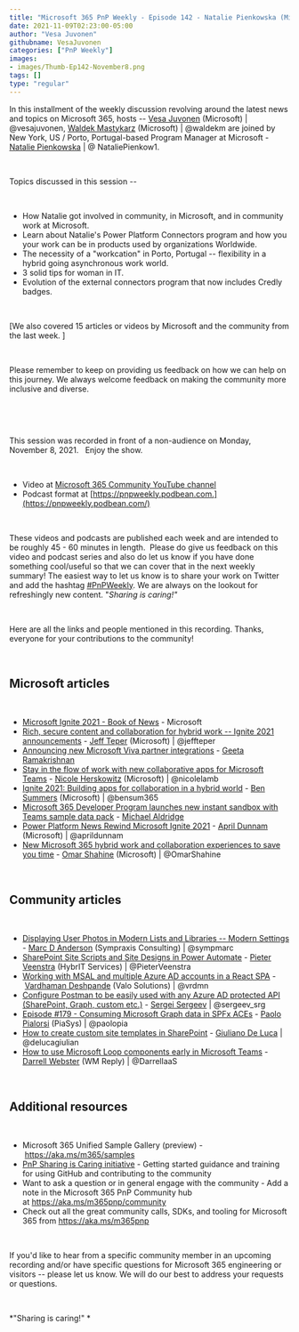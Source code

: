 ```yaml
---
title: "Microsoft 365 PnP Weekly - Episode 142 - Natalie Pienkowska (Microsoft)"
date: 2021-11-09T02:23:00-05:00
author: "Vesa Juvonen"
githubname: VesaJuvonen
categories: ["PnP Weekly"]
images:
- images/Thumb-Ep142-November8.png
tags: []
type: "regular"
---
```



In this installment of the weekly discussion revolving around the latest
news and topics on Microsoft 365, hosts -- [Vesa
Juvonen](https://twitter.com/vesajuvonen) (Microsoft) |
@vesajuvonen, [Waldek
Mastykarz](https://twitter.com/waldekm) (Microsoft) | @waldekm are
joined by New York, US / Porto, Portugal-based Program Manager at
Microsoft - [Natalie Pienkowska](https://twitter.com/NataliePienkow1) |
@ NataliePienkow1.

 

Topics discussed in this session --

 

-   How Natalie got involved in community, in Microsoft, and in
    community work at Microsoft. 
-   Learn about Natalie's Power Platform Connectors program and how you
    your work can be in products used by organizations Worldwide. 
-   The necessity of a "workcation" in Porto, Portugal -- flexibility in
    a hybrid going asynchronous work world.
-   3 solid tips for woman in IT.
-   Evolution of the external connectors program that now includes
    Credly badges.

 

[We also covered 15 articles or videos by Microsoft and the community
from the last week. ]

 

Please remember to keep on providing us feedback on how we can help on
this journey. We always welcome feedback on making the community more
inclusive and diverse.

 



 

This session was recorded in front of a non-audience on Monday, November
8, 2021.   Enjoy the show. 

 


-   Video at [Microsoft 365 Community YouTube
    channel](https://aka.ms/m365pnp-videos)
-   Podcast format
    at [https://pnpweekly.podbean.com.](https://pnpweekly.podbean.com/)

 

These videos and podcasts are published each week and are intended to be
roughly 45 - 60 minutes in length.  Please do give us feedback on this
video and podcast series and also do let us know if you have done
something cool/useful so that we can cover that in the next weekly
summary! The easiest way to let us know is to share your work on Twitter
and add the
hashtag [#PnPWeekly](https://twitter.com/search?q=%23pnpweekly). We are
always on the lookout for refreshingly new content. "*Sharing is
caring!"* 

 

Here are all the links and people mentioned in this recording. Thanks,
everyone for your contributions to the community!

 

## Microsoft articles


 

-   [Microsoft Ignite 2021 - Book of
    News](https://news.microsoft.com/ignite-november-2021-book-of-news/) -
    Microsoft
-   [Rich, secure content and collaboration for hybrid work -- Ignite
    2021
    announcements](https://techcommunity.microsoft.com/t5/microsoft-sharepoint-blog/rich-secure-content-and-collaboration-for-hybrid-work-ignite/ba-p/2892338)
    - [Jeff Teper](https://twitter.com/jeffteper) (Microsoft) |
    @jeffteper
-   [Announcing new Microsoft Viva partner
    integrations](https://techcommunity.microsoft.com/t5/microsoft-viva-blog/announcing-new-microsoft-viva-partner-integrations/ba-p/2911173) -
    [Geeta
    Ramakrishnan](https://techcommunity.microsoft.comhttps://techcommunity.microsoft.com/t5/user/viewprofilepage/user-id/1191416)
-   [Stay in the flow of work with new collaborative apps for Microsoft
    Teams](https://www.microsoft.com/microsoft-365/blog/2021/11/02/stay-in-the-flow-of-work-with-new-collaborative-apps-for-microsoft-teams/)
    - [Nicole Herskowitz](https://twitter.com/nicolelamb) (Microsoft) |
    @nicolelamb
-   [Ignite 2021: Building apps for collaboration in a hybrid
    world](https://devblogs.microsoft.com/microsoft365dev/ignite-2021-building-apps-for-collaboration-in-a-hybrid-world/)
    - [Ben Summers](https://twitter.com/bensum365) (Microsoft) |
    @bensum365
-   [Microsoft 365 Developer Program launches new instant sandbox with
    Teams sample data
    pack](https://devblogs.microsoft.com/microsoft365dev/microsoft-365-developer-program-launches-new-instant-sandbox-with-teams-sample-data-pack/) -
    [Michael Aldridge](https://www.linkedin.com/in/mikeald/)
-   [Power Platform News Rewind Microsoft Ignite
    2021](https://www.youtube.com/watch?v=_eI3gSpWtiU) - [April
    Dunnam](https://twitter.com/aprildunnam) (Microsoft) | @aprildunnam
-   [New Microsoft 365 hybrid work and collaboration experiences to save
    you time](https://www.youtube.com/watch?v=yo22l1RUiLc) - [Omar
    Shahine](https://twitter.com/OmarShahine) (Microsoft) |
    @OmarShahine

 

## Community articles


 

-   [Displaying User Photos in Modern Lists and Libraries -- Modern
    Settings](https://sympmarc.com/2021/11/05/displaying-user-photos-in-modern-lists-and-libraries-modern-settings/) -
    [Marc D Anderson](https://twitter.com/sympmarc) (Sympraxis
    Consulting) | @sympmarc
-   [SharePoint Site Scripts and Site Designs in Power
    Automate](https://sharepains.com/2021/11/02/site-scripts-designs-power-automate/)
    - [Pieter Veenstra](https://twitter.com/PieterVeenstra/) (HybrIT
    Services) | @PieterVeenstra
-   [Working with MSAL and multiple Azure AD accounts in a React
    SPA](https://www.vrdmn.com/2021/11/work-with-multiple-accounts-in-react.html)
    - [Vardhaman Deshpande](https://twitter.com/vrdmn) (Valo Solutions)
    | @vrdmn
-   [Configure Postman to be easily used with any Azure AD protected API
    (SharePoint, Graph, custom
    etc.)](https://spblog.net/post/2021/11/02/configure-postman-to-be-easily-used-with-any-azure-ad-protected-api-sharepoint-graph-etc)
    - [Sergei Sergeev](https://twitter.com/sergeev_srg) | @sergeev_srg
-   [Episode #179 - Consuming Microsoft Graph data in SPFx
    ACEs](https://www.youtube.com/watch?v=6yS4m6rEXyk) - [Paolo
    Pialorsi](https://twitter.com/PaoloPia) (PiaSys) | @paolopia
-   [How to create custom site templates in
    SharePoint](https://www.youtube.com/watch?v=ENCBbgAa-6U) - [Giuliano
    De Luca](https://twitter.com/DeLucaGiulian) |
    @delucagiulian
-   [How to use Microsoft Loop components early in Microsoft
    Teams](https://www.youtube.com/watch?v=xQGOovY79VE) - [Darrell
    Webster](https://twitter.com/DarrellaaS) (WM Reply) | @DarrellaaS

 

## Additional resources


 

-   Microsoft 365 Unified Sample Gallery (preview)
    - <https://aka.ms/m365/samples> 
-   [PnP Sharing is Caring
    initiative](https://aka.ms/sharing-is-caring) - Getting started
    guidance and training for using GitHub and contributing to the
    community
-   Want to ask a question or in general engage with the community - Add
    a note in the Microsoft 365 PnP Community hub
    at <https://aka.ms/m365pnp/community>
-   Check out all the great community calls, SDKs, and tooling for
    Microsoft 365 from <https://aka.ms/m365pnp>

 

If you'd like to hear from a specific community member in an upcoming
recording and/or have specific questions for Microsoft 365 engineering
or visitors -- please let us know. We will do our best to address your
requests or questions.

 

*"Sharing is caring!" *
